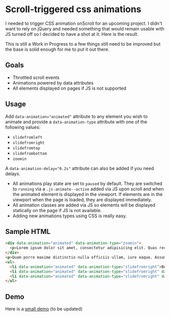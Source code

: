 # Scroll-triggered css animations

I needed to trigger CSS animation onScroll for an upcoming project. I didn't want to rely on jQuery and needed something that would remain usable with JS turned off so I decided to have a shot at it. Here is the result.

This is still a Work in Progress to a few things still need to be improved but the base is solid enough for me to put it out there.

## Goals

- Throttled scroll events
- Animations powered by data attributes
- All elements displayed on pages if JS is not supported

## Usage

Add `data-animation="animated"` attribute to any element you wish to animate and provide a `data-animation-type` attribute with one of the following values:

- `slidefromleft`
- `slidefromright`
- `slidefromtop`
- `slidefrombottom`
- `zoomin`

A `data-animation-delay="0.2s"` attribute can also be added if you need delays.

- All animations play state are set to `paused` by default. They are switched to `running` via a `.js-animate--active` added via JS upon scroll and when the animated element is displayed in the viewport. If elements are in the viewport when the page is loaded, they are displayed immediately.
- All animation classes are added via JS so elements will be displayed statically on the page if JS is not available.
- Adding new animations types using CSS is really easy.

## Sample HTML

```html
<div data-animation="animated" data-animation-type="zoomin">
  <p>Lorem ipsum dolor sit amet, consectetur adipisicing elit. Quas recusandae aliquam et aut eligendi, facere assumenda consectetur hic saepe molestias, optio atque placeat earum natus illum dignissimos sequi labore repudiandae.</p>
</div>
<p>Quam porro maxime distinctio nulla officiis ullam, iure eaque. Assumenda quasi repellendus sequi suscipit corporis expedita ea nostrum vero, minima debitis, provident accusantium modi! Facere eaque optio quidem quia placeat.</p>
<ul>
  <li data-animation="animated" data-animation-type="slidefromright">Beatae, nulla. Ipsum sit rem delectus commodi dolorem a temporibus</li>
  <li data-animation="animated" data-animation-type="slidefromright" data-animation-delay="0.2s">Beatae, nulla. Ipsum sit rem delectus commodi dolorem a temporibus</li>
  <li data-animation="animated" data-animation-type="slidefromright" data-animation-delay="0.4s">Beatae, nulla. Ipsum sit rem delectus commodi dolorem a temporibus</li>
</ul>
```

## Demo

Here is a [small demo](http://jeromecoupe.github.com/onscroll_css_animations) (to be updated)
